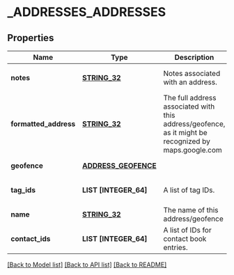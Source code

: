 # _ADDRESSES_ADDRESSES

## Properties
Name | Type | Description | Notes
------------ | ------------- | ------------- | -------------
**notes** | [**STRING_32**](STRING_32.md) | Notes associated with an address. | [optional] [default to null]
**formatted_address** | [**STRING_32**](STRING_32.md) | The full address associated with this address/geofence, as it might be recognized by maps.google.com | [default to null]
**geofence** | [**ADDRESS_GEOFENCE**](AddressGeofence.md) |  | [default to null]
**tag_ids** | **LIST [INTEGER_64]** | A list of tag IDs. | [optional] [default to null]
**name** | [**STRING_32**](STRING_32.md) | The name of this address/geofence | [default to null]
**contact_ids** | **LIST [INTEGER_64]** | A list of IDs for contact book entries. | [optional] [default to null]

[[Back to Model list]](../README.md#documentation-for-models) [[Back to API list]](../README.md#documentation-for-api-endpoints) [[Back to README]](../README.md)



